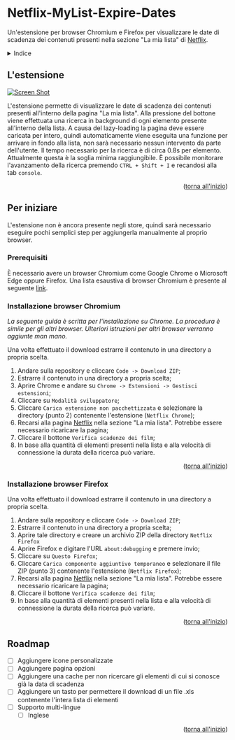 <a name="readme-top"></a>

# Netflix-MyList-Expire-Dates
Un'estensione per browser Chromium e Firefox per visualizzare le date di scadenza dei contenuti presenti nella sezione "La mia lista" di <a href="https://www.netflix.com">Netflix</a>.

<!-- TABLE OF CONTENTS -->
<details>
  <summary>Indice</summary>
  <ol>
    <li>
      <a href="#lestensione">L'estensione</a>
    </li>
    <li>
      <a href="#per-iniziare">Per iniziare</a>
      <ul>
        <li><a href="#installazione">Installazione</a></li>
      </ul>
    </li>
    <li><a href="#roadmap">Roadmap</a></li>
  </ol>
</details>



<!-- ABOUT THE PROJECT -->
## L'estensione

[![Screen Shot][product-screenshot]](https://example.com)

L'estensione permette di visualizzare le date di scadenza dei contenuti presenti all'interno della pagina "La mia lista".
Alla pressione del bottone viene effettuata una ricerca in background di ogni elemento presente all'interno della lista.
A causa del lazy-loading la pagina deve essere caricata per intero, quindi automaticamente viene eseguita una funzione per arrivare in fondo alla lista, non sarà necessario nessun intervento da parte dell'utente.
Il tempo necessario per la ricerca è di circa 0.8s per elemento. Attualmente questa è la soglia minima raggiungibile.
È possibile monitorare l'avanzamento della ricerca premendo `CTRL + Shift + I` e recandosi alla tab `console`.

<p align="right">(<a href="#readme-top">torna all'inizio</a>)</p>

<!-- GETTING STARTED -->
## Per iniziare

L'estensione non è ancora presente negli store, quindi sarà necessario eseguire pochi semplici step per aggiungerla manualmente al proprio browser.

### Prerequisiti

È necessario avere un browser Chromium come Google Chrome o Microsoft Edge oppure Firefox.
Una lista esaustiva di browser Chromium è presente al seguente <a href="https://it.wikipedia.org/wiki/Chromium#Browser_basati_su_Chromium">link</a>.

### Installazione browser Chromium

_La seguente guida è scritta per l'installazione su Chrome. La procedura è simile per gli altri browser. Ulteriori istruzioni per altri browser verranno aggiunte man mano._

Una volta effettuato il download estrarre il contenuto in una directory a propria scelta.

1. Andare sulla repository e cliccare `Code -> Download ZIP`;
2. Estrarre il contenuto in una directory a propria scelta;
3. Aprire Chrome e andare su `Chrome -> Estensioni -> Gestisci estensioni`;
4. Cliccare su `Modalità sviluppatore`;
5. Cliccare `Carica estensione non pacchettizzata` e selezionare la directory (punto 2) contenente l'estensione (`Netflix Chrome`);
6. Recarsi alla pagina <a href="https://www.netflix.com/browse/my-list">Netflix</a> nella sezione "La mia lista". Potrebbe essere necessario ricaricare la pagina;
7. Cliccare il bottone `Verifica scadenze dei film`;
8. In base alla quantità di elementi presenti nella lista e alla velocità di connessione la durata della ricerca può variare.

<p align="right">(<a href="#readme-top">torna all'inizio</a>)</p>

### Installazione browser Firefox

Una volta effettuato il download estrarre il contenuto in una directory a propria scelta.

1. Andare sulla repository e cliccare `Code -> Download ZIP`;
2. Estrarre il contenuto in una directory a propria scelta;
3. Aprire tale directory e creare un archivio ZIP della directory `Netflix Firefox`
4. Aprire Firefox e digitare l'URL `about:debugging` e premere invio;
5. Cliccare su `Questo Firefox`;
6. Cliccare `Carica componente aggiuntivo temporaneo` e selezionare il file ZIP (punto 3) contenente l'estensione (`Netflix Firefox`);
7. Recarsi alla pagina <a href="https://www.netflix.com/browse/my-list">Netflix</a> nella sezione "La mia lista". Potrebbe essere necessario ricaricare la pagina;
8. Cliccare il bottone `Verifica scadenze dei film`;
9. In base alla quantità di elementi presenti nella lista e alla velocità di connessione la durata della ricerca può variare.

<p align="right">(<a href="#readme-top">torna all'inizio</a>)</p>

<!-- ROADMAP -->
## Roadmap

- [ ] Aggiungere icone personalizzate
- [ ] Aggiungere pagina opzioni
- [ ] Aggiungere una cache per non ricercare gli elementi di cui si conosce già la data di scadenza
- [ ] Aggiungere un tasto per permettere il download di un file .xls contenente l'intera lista di elementi
- [ ] Supporto multi-lingue
    - [ ] Inglese

<p align="right">(<a href="#readme-top">torna all'inizio</a>)</p>

<!-- MARKDOWN LINKS & IMAGES -->
[product-screenshot]: images/screenshot.png
